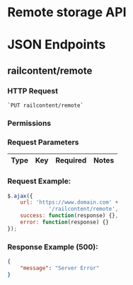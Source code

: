 # Remote storage API

# JSON Endpoints


<!-- START_339568376072f2f110420dc04236f894 -->
## railcontent/remote

### HTTP Request
    `PUT railcontent/remote`


### Permissions


### Request Parameters


|Type|Key|Required|Notes|
|----|---|--------|-----|


### Request Example:

```js
$.ajax({
    url: 'https://www.domain.com' +
             '/railcontent/remote',
    success: function(response) {},
    error: function(response) {}
});
```

### Response Example (500):

```json
{
    "message": "Server Error"
}
```




<!-- END_339568376072f2f110420dc04236f894 -->

